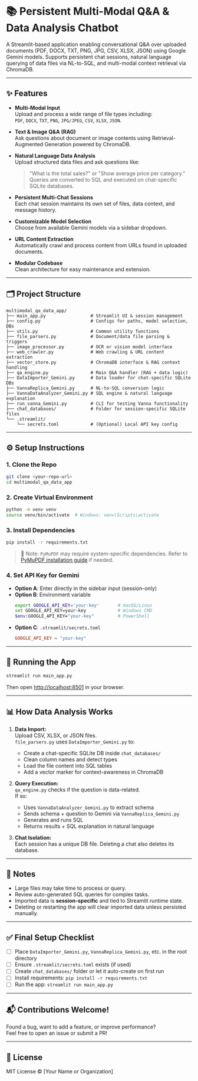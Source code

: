 
# 📚 Persistent Multi-Modal Q&A & Data Analysis Chatbot

A Streamlit-based application enabling conversational Q&A over uploaded documents (PDF, DOCX, TXT, PNG, JPG, CSV, XLSX, JSON) using Google Gemini models. Supports persistent chat sessions, natural language querying of data files via NL-to-SQL, and multi-modal context retrieval via ChromaDB.

---

## ✨ Features

- **Multi-Modal Input**  
  Upload and process a wide range of file types including:  
  `PDF`, `DOCX`, `TXT`, `PNG`, `JPG/JPEG`, `CSV`, `XLSX`, `JSON`.

- **Text & Image Q&A (RAG)**  
  Ask questions about document or image contents using Retrieval-Augmented Generation powered by ChromaDB.

- **Natural Language Data Analysis**  
  Upload structured data files and ask questions like:  
  > "What is the total sales?" or "Show average price per category."  
  Queries are converted to SQL and executed on chat-specific SQLite databases.

- **Persistent Multi-Chat Sessions**  
  Each chat session maintains its own set of files, data context, and message history.

- **Customizable Model Selection**  
  Choose from available Gemini models via a sidebar dropdown.

- **URL Content Extraction**  
  Automatically crawl and process content from URLs found in uploaded documents.

- **Modular Codebase**  
  Clean architecture for easy maintenance and extension.

---

## 🗂️ Project Structure

```
multimodal_qa_data_app/
├── main_app.py                 # Streamlit UI & session management
├── config.py                   # Configs for paths, model selection, DBs
├── utils.py                    # Common utility functions
├── file_parsers.py             # Document/data file parsing & triggers
├── image_processor.py          # OCR or vision model interface
├── web_crawler.py              # Web crawling & URL content extraction
├── vector_store.py             # ChromaDB interface & RAG context handling
├── qa_engine.py                # Main Q&A handler (RAG + data logic)
├── DataImporter_Gemini.py      # Data loader for chat-specific SQLite DBs
├── VannaReplica_Gemini.py      # NL-to-SQL conversion logic
├── VannaDataAnalyzer_Gemini.py # SQL engine & natural language explanation
├── run_vanna_Gemini.py         # CLI for testing Vanna functionality
├── chat_databases/             # Folder for session-specific SQLite files
└── .streamlit/
    └── secrets.toml            # (Optional) Local API key config
```

---

## ⚙️ Setup Instructions

### 1. Clone the Repo
```bash
git clone <your-repo-url>
cd multimodal_qa_data_app
```

### 2. Create Virtual Environment
```bash
python -m venv venv
source venv/bin/activate  # Windows: venv\Scripts\activate
```

### 3. Install Dependencies
```bash
pip install -r requirements.txt
```
> 🔧 Note: `PyMuPDF` may require system-specific dependencies. Refer to [PyMuPDF installation guide](https://pymupdf.readthedocs.io/) if needed.

### 4. Set API Key for Gemini
- **Option A**: Enter directly in the sidebar input (session-only)
- **Option B**: Environment variable  
  ```bash
  export GOOGLE_API_KEY='your-key'       # macOS/Linux  
  set GOOGLE_API_KEY=your-key            # Windows CMD  
  $env:GOOGLE_API_KEY="your-key"         # PowerShell
  ```
- **Option C**: `.streamlit/secrets.toml`  
  ```toml
  GOOGLE_API_KEY = "your-key"
  ```

---

## 🚀 Running the App

```bash
streamlit run main_app.py
```

Then open [http://localhost:8501](http://localhost:8501) in your browser.

---

## 📊 How Data Analysis Works

1. **Data Import:**  
   Upload CSV, XLSX, or JSON files.  
   `file_parsers.py` uses `DataImporter_Gemini.py` to:
   - Create a chat-specific SQLite DB inside `chat_databases/`
   - Clean column names and detect types
   - Load the file content into SQL tables
   - Add a vector marker for context-awareness in ChromaDB

2. **Query Execution:**  
   `qa_engine.py` checks if the question is data-related.  
   If so:
   - Uses `VannaDataAnalyzer_Gemini.py` to extract schema
   - Sends schema + question to Gemini via `VannaReplica_Gemini.py`
   - Generates and runs SQL
   - Returns results + SQL explanation in natural language

3. **Chat Isolation:**  
   Each session has a unique DB file. Deleting a chat also deletes its database.

---

## 📝 Notes

- Large files may take time to process or query.
- Review auto-generated SQL queries for complex tasks.
- Imported data is **session-specific** and tied to Streamlit runtime state.
- Deleting or restarting the app will clear imported data unless persisted manually.

---

## ✅ Final Setup Checklist

- [ ] Place `DataImporter_Gemini.py`, `VannaReplica_Gemini.py`, etc. in the root directory
- [ ] Ensure `.streamlit/secrets.toml` exists (if used)
- [ ] Create `chat_databases/` folder or let it auto-create on first run
- [ ] Install requirements: `pip install -r requirements.txt`
- [ ] Run the app: `streamlit run main_app.py`

---

## 📬 Contributions Welcome!

Found a bug, want to add a feature, or improve performance?  
Feel free to open an issue or submit a PR!

---

## 📄 License

MIT License © [Your Name or Organization]
